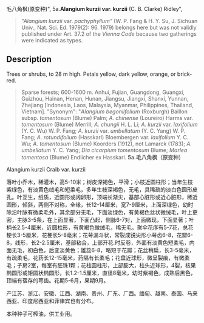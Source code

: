 毛八角枫(原变种)",
5a.**Alangium kurzii var. kurzii** (C. B. Clarke) Ridley",

> *\"Alangium kurzii* var. *pachyphyllum\"* (W. P. Fang &amp; H. Y. Su, J. Sichuan Univ., Nat. Sci. Ed. 1979(2): 96. 1979) belongs here but was not validly published under Art. 37.2 of the *Vienna Code* because two gatherings were indicated as types.

## Description
Trees or shrubs, to 28 m high. Petals yellow, dark yellow, orange, or brick-red.

> Sparse forests; 600-1600 m. Anhui, Fujian, Guangdong, Guangxi, Guizhou, Hainan, Henan, Hunan, Jiangsu, Jiangxi, Shanxi, Yunnan, Zhejiang [Indonesia, Laos, Malaysia, Myanmar, Philippines, Thailand, Vietnam].
  "Synonym": "*Alangium begoniifolium* (Roxburgh) Baillon subsp. *tomentosum* (Blume) Palm; *A. chinense* (Loureiro) Harms var. *tomentosum* (Blume) Merrill; *A. chungii* H. L. Li; *A. kurzii* var. *laxifolium* (Y. C. Wu) W. P. Fang; *A. kurzii* var. *umbellatum* (Y. C. Yang) W. P. Fang; *A. rotundifolium* (Hasskarl) Bloembergen var. *laxifolium* Y. C. Wu; *A. tomentosum* (Blume) Koorders (1912), not Lamarck (1783); *A. umbellatum* Y. C. Yang; *Dia* *cicarpium tomentosum* Blume; *Marlea tomentosa* (Blume) Endlicher ex Hasskarl.
**5a.毛八角枫（原变种）**

Alangium kurzii Craib var. kurzii

落叶小乔木，稀灌木，高5-10米；树皮深褐色，平滑；小枝近圆柱形；当年生枝紫绿色，有淡黄色绒毛和短柔毛，多年生枝深褐色，无毛，具稀疏的淡白色圆形皮孔。叶互生，纸质，近圆形或阔卵形，顶端长渐尖，基部心脏形或近心脏形，稀近圆形，倾斜，两侧不对称，全缘，长12-14厘米，宽7-9厘米，上面深绿色，幼时除沿叶脉有微柔毛外，其余部分无毛，下面淡绿色，有黄褐色丝状微绒毛，叶上更密，主脉3-5条，在上面显著，下面凸起，侧脉6-7对，上面微现，下面显著；叶柄长2.5-4厘米，近圆柱形，有黄褐色微绒毛，稀无毛。聚伞花序有5-7花，总花梗长3-5厘米，花梗长5-8毫米；花萼漏斗状，常裂成锐尖形小萼齿6-8，花瓣6-8，线形，长2-2.5厘米，基部粘合，上部开花.时反卷，外面有淡黄色短柔毛，内面无毛，初白色，后变淡黄色；雄蕊6-8，略短于花瓣；花丝稍扁，长3-5毫米，有疏柔毛，花药长12-15毫米，药隔有长柔毛；花盘近球形，微呈裂痕，有微柔毛；子房2室，每室有胚珠1颗；花柱圆柱形，上部膨大，柱头近球形，4裂，核果椭圆形或矩圆状椭圆形，长1.2-1.5厘米，直径8毫米，幼时紫褐色，成熟后黑色，顶端有宿存的萼齿。花期5-6月，果期9月。

产江苏、浙江、安徽、江西、湖南、贵州、厂东、广西。缅甸、越南、泰国、马来西亚、印度尼西亚和菲律宾也有分布。

本种种子可榨油，供工业用。
